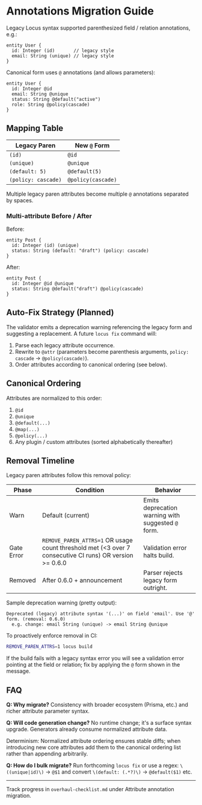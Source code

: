 # Annotations Migration Guide

Legacy Locus syntax supported parenthesized field / relation annotations, e.g.:

```
entity User {
  id: Integer (id)       // legacy style
  email: String (unique) // legacy style
}
```

Canonical form uses `@` annotations (and allows parameters):

```
entity User {
  id: Integer @id
  email: String @unique
  status: String @default("active")
  role: String @policy(cascade)
}
```

## Mapping Table

| Legacy Paren | New `@` Form |
|--------------|--------------|
| `(id)` | `@id` |
| `(unique)` | `@unique` |
| `(default: 5)` | `@default(5)` |
| `(policy: cascade)` | `@policy(cascade)` |

Multiple legacy paren attributes become multiple `@` annotations separated by spaces.

### Multi-attribute Before / After

Before:

```
entity Post {
  id: Integer (id) (unique)
  status: String (default: "draft") (policy: cascade)
}
```

After:

```
entity Post {
  id: Integer @id @unique
  status: String @default("draft") @policy(cascade)
}
```

## Auto-Fix Strategy (Planned)

The validator emits a deprecation warning referencing the legacy form and suggesting a replacement. A future `locus fix` command will:

1. Parse each legacy attribute occurrence.
2. Rewrite to `@attr` (parameters become parenthesis arguments, `policy: cascade` -> `@policy(cascade)`).
3. Order attributes according to canonical ordering (see below).

## Canonical Ordering

Attributes are normalized to this order:

1. `@id`
2. `@unique`
3. `@default(...)`
4. `@map(...)`
5. `@policy(...)`
6. Any plugin / custom attributes (sorted alphabetically thereafter)

## Removal Timeline

Legacy paren attributes follow this removal policy:

| Phase | Condition | Behavior |
|-------|-----------|----------|
| Warn | Default (current) | Emits deprecation warning with suggested `@` form. |
| Gate Error | `REMOVE_PAREN_ATTRS=1` OR usage count threshold met (<3 over 7 consecutive CI runs) OR version >= 0.6.0 | Validation error halts build. |
| Removed | After 0.6.0 + announcement | Parser rejects legacy form outright. |

Sample deprecation warning (pretty output):
```
Deprecated (legacy) attribute syntax '(...)' on field 'email'. Use '@' form. (removal: 0.6.0)
  e.g. change: email String (unique) -> email String @unique
```

To proactively enforce removal in CI:
```bash
REMOVE_PAREN_ATTRS=1 locus build
```
If the build fails with a legacy syntax error you will see a validation error pointing at the field or relation; fix by applying the `@` form shown in the message.

## FAQ

**Q: Why migrate?**  Consistency with broader ecosystem (Prisma, etc.) and richer attribute parameter syntax.

**Q: Will code generation change?** No runtime change; it's a surface syntax upgrade. Generators already consume normalized attribute data.

Determinism: Normalized attribute ordering ensures stable diffs; when introducing new core attributes add them to the canonical ordering list rather than appending arbitrarily.

**Q: How do I bulk migrate?** Run forthcoming `locus fix` or use a regex: `\((unique|id)\)` -> `@$1` and convert `\(default: (.*?)\)` -> `@default($1)` etc.

---
Track progress in `overhaul-checklist.md` under Attribute annotation migration.
